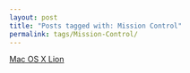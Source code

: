 ```yaml
---
layout: post
title: "Posts tagged with: Mission Control"
permalink: tags/Mission-Control/
---
```

[Mac OS X Lion](/2011/07/mac-os-x-lion)
